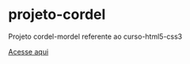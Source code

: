 # projeto-cordel
 Projeto cordel-mordel referente ao curso-html5-css3


 <p>
    <a href="https://dionatan2019rodrigues.github.io/projeto-cordel" target="_blank" rel="external">Acesse aqui</a>
 </p>